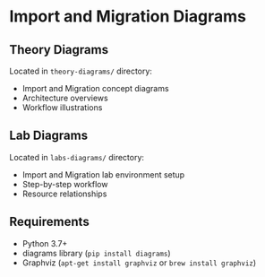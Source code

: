 # Import and Migration Diagrams

## Theory Diagrams
Located in `theory-diagrams/` directory:
- Import and Migration concept diagrams
- Architecture overviews
- Workflow illustrations

## Lab Diagrams
Located in `labs-diagrams/` directory:
- Import and Migration lab environment setup
- Step-by-step workflow
- Resource relationships

## Requirements
- Python 3.7+
- diagrams library (`pip install diagrams`)
- Graphviz (`apt-get install graphviz` or `brew install graphviz`)
